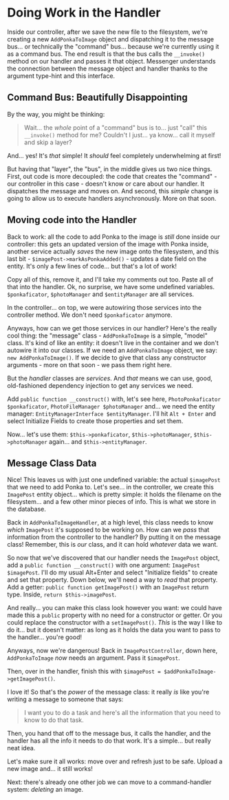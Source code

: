 # Doing Work in the Handler

Inside our controller, after we save the new file to the filesystem, we're creating
a new `AddPonkaToImage` object and dispatching it to the message bus... or technically
the "command" bus... because we're currently using it as a command bus. The end result
is that the bus calls the `__invoke()` method on our handler and passes it
that object. Messenger understands the connection between the message object
and handler thanks to the argument type-hint and this interface.

## Command Bus: Beautifully Disappointing

By the way, you might be thinking:

> Wait... the *whole* point of a "command" bus is to... just "call" this
> `__invoke()` method for me? Couldn't I just... ya know... call it myself and
> skip a layer?

And... yes! It's *that* simple! It *should* feel completely underwhelming at first!

But having that "layer", the "bus", in the middle gives us two nice things. First,
out code is more decoupled: the code that creates the "command" - our controller
in this case - doesn't know or care about our handler. It dispatches the message
and moves on. And second, this *simple* change is going to allow us to
execute handlers asynchronously. More on that soon.

## Moving code into the Handler

Back to work: all the code to add Ponka to the image is *still* done inside our
controller: this gets an updated version of the image with Ponka inside, another
service actually *saves* the new image onto the filesystem, and this last bit -
`$imagePost->markAsPonkaAdded()` - updates a date field on the entity. It's only
a few lines of code... but that's a lot of work!

Copy all of this, remove it, and I'll take my comments out too. Paste all of
that into the handler. Ok, no surprise, we have some undefined variables.
`$ponkaficator`, `$photoManager` and `$entityManager` are all services.

In the controller... on top, we were autowiring those services into the controller
method. We don't need `$ponkaficator` anymore.

Anyways, how can we get those services in our handler? Here's the really cool thing:
the "message" class - `AddPonkaToImage` is a simple, "model" class. It's kind of
like an entity: it doesn't live in the container and we don't autowire it into
our classes. If we need an `AddPonkaToImage` object, we say: `new AddPonkaToImage()`.
If we decide to give that class any constructor arguments - more on that soon - we
pass them right here.

But the *handler* classes are *services*. And *that* means we can use, good,
old-fashioned dependency injection to get any services we need.

Add `public function __construct()` with, let's see here,
`PhotoPonkaficator $ponkaficator`, `PhotoFileManager $photoManager` and... we need
the entity manager: `EntityManagerInterface $entityManager`. I'll hit `Alt + Enter`
and select Initialize Fields to create those properties and set them.

Now... let's use them: `$this->ponkaficator`, `$this->photoManager`,
`$this->photoManager` again... and `$this->entityManager`.

## Message Class Data

Nice! This leaves us with just one undefined variable: the actual `$imagePost`
that we need to add Ponka to. Let's see... in the controller, we create this
`ImagePost` entity object... which is pretty simple: it holds the filename on
the filesystem... and a few other minor pieces of info. This is what we store
in the database.

Back in `AddPonkaToImageHandler`, at a high level, this class needs to know *which*
`ImagePost` it's supposed to be working on. How can we *pass* that information
from the controller to the handler? By putting it on the message class! Remember,
this is *our* class, and it can hold *whatever* data we want.

So now that we've discovered that our handler needs the `ImagePost` object, add
a `public function __construct()` with one argument: `ImagePost $imagePost`. I'll
do my usual Alt+Enter and select "Initialize fields" to create and set that property.
Down below, we'll need a way to *read* that property. Add a getter:
`public function getImagePost()` with an `ImagePost` return type. Inside,
`return $this->imagePost`.

And really... you can make this class look however you want: we could have made
this a `public` property with no need for a constructor or getter. Or you
could replace the constructor with a `setImagePost()`. *This* is the way
I like to do it... but it doesn't matter: as long as it holds the data you want
to pass to the handler... you're good!

Anyways, now we're dangerous! Back in `ImagePostController`, down here,
`AddPonkaToImage` *now* needs an argument. Pass it `$imagePost`.

Then, over in the handler, finish this with
`$imagePost = $addPonkaToImage->getImagePost()`.

I love it! So that's the *power* of the message class: it really *is* like you're
writing a message to someone that says:

> I want you to do a task and here's all the information that you need to know to
> do that task.

Then, you hand that off to the message bus, it calls the handler, and the handler
has all the info it needs to do that work. It's a simple... but really neat idea.

Let's make sure it all works: move over and refresh just to be safe. Upload a new
image and... it still works!

Next: there's already one other job we can move to a command-handler system:
*deleting* an image.
